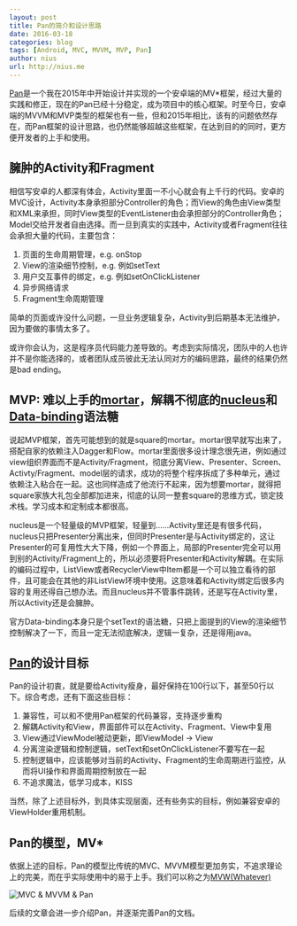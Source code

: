 ```yaml
---
layout: post
title: Pan的简介和设计思路
date: 2016-03-18
categories: blog
tags: [Android, MVC, MVVM, MVP, Pan]
author: nius
url: http://nius.me
---
```


[Pan](https://github.com/campusappcn/Pan)是一个我在2015年中开始设计并实现的一个安卓端的MV*框架，经过大量的实践和修正，现在的Pan已经十分稳定，成为项目中的核心框架。时至今日，安卓端的MVVM和MVP类型的框架也有一些，但和2015年相比，该有的问题依然存在，而Pan框架的设计思路，也仍然能够超越这些框架，在达到目的的同时，更方便开发者的上手和使用。

## 臃肿的Activity和Fragment

相信写安卓的人都深有体会，Activity里面一不小心就会有上千行的代码。安卓的MVC设计，Activity本身承担部分Controller的角色；而View的角色由View类型和XML来承担，同时View类型的EventListener由会承担部分的Controller角色；Model交给开发者自由选择。而一旦到真实的实践中，Activity或者Fragment往往会承担大量的代码，主要包含：

1. 页面的生命周期管理，e.g. onStop
2. View的渲染细节控制，e.g. 例如setText
3. 用户交互事件的绑定，e.g. 例如setOnClickListener
4. 异步网络请求
5. Fragment生命周期管理

简单的页面或许没什么问题，一旦业务逻辑复杂，Activity到后期基本无法维护，因为要做的事情太多了。

<!-- more -->

或许你会认为，这是程序员代码能力差导致的。考虑到实际情况，团队中的人也许并不是你能选择的，或者团队成员彼此无法认同对方的编码思路，最终的结果仍然是bad ending。

## MVP: 难以上手的[mortar](https://github.com/square/mortar)，解耦不彻底的[nucleus](https://github.com/konmik/nucleus)和[Data-binding](https://www.google.com/url?sa=t&rct=j&q=&esrc=s&source=web&cd=1&cad=rja&uact=8&ved=0ahUKEwj1xY_7icrLAhUsnoMKHVbaCEIQFggcMAA&url=http%3A%2F%2Fdeveloper.android.com%2Ftools%2Fdata-binding%2Fguide.html&usg=AFQjCNH-v4_t0AHIBOQYWBUL_p85OAupyg&sig2=2xv9qnfsbku8FWvKjct6GQ)语法糖

说起MVP框架，首先可能想到的就是square的mortar。mortar很早就写出来了，搭配自家的依赖注入Dagger和Flow。mortar里面很多设计理念很先进，例如通过view组织界面而不是Activity/Fragment，彻底分离View、Presenter、Screen、Activty/Fragment、model层的请求，成功的将整个程序拆成了多种单元，通过依赖注入粘合在一起。这也同样造成了他流行不起来，因为想要mortar，就得把square家族大礼包全部都加进来，彻底的认同一整套square的思维方式，锁定技术栈。学习成本和定制成本都很高。

nucleus是一个轻量级的MVP框架，轻量到……Activity里还是有很多代码，nucleus只把Presenter分离出来，但同时Presenter是与Activity绑定的，这让Presenter的可复用性大大下降，例如一个界面上，局部的Presenter完全可以用到别的Activity/Fragment上的，所以必须要将Presenter和Activity解耦。在实际的编码过程中，ListView或者RecyclerView中Item都是一个可以独立看待的部件，且可能会在其他的非ListView环境中使用。这意味着和Activity绑定后很多内容的复用还得自己想办法。而且nucleus并不管事件跳转，还是写在Activity里，所以Activity还是会臃肿。

官方Data-binding本身只是个setText的语法糖，只把上面提到的View的渲染细节控制解决了一下，而且一定无法彻底解决，逻辑一复杂，还是得用java。

## [Pan](https://github.com/campusappcn/Pan)的设计目标

Pan的设计初衷，就是要给Activity瘦身，最好保持在100行以下，甚至50行以下。综合考虑，还有下面这些目标：

1. 兼容性，可以和不使用Pan框架的代码兼容，支持逐步重构
2. 解耦Activity和View，界面部件可以在Activity、Fragment、View中复用
3. View通过ViewModel被动更新，即ViewModel -> View
4. 分离渲染逻辑和控制逻辑，setText和setOnClickListener不要写在一起
5. 控制逻辑中，应该能够对当前的Activity、Fragment的生命周期进行监控，从而将UI操作和界面周期控制放在一起
6. 不追求魔法，低学习成本，KISS

当然，除了上述目标外，到具体实现层面，还有些务实的目标，例如兼容安卓的ViewHolder重用机制。

## Pan的模型，MV*

依据上述的目标，Pan的模型比传统的MVC、MVVM模型更加务实，不追求理论上的完美，而在乎实际使用中的易于上手。我们可以称之为[MVW(Whatever)](http://stackoverflow.com/questions/13329485/mvw-what-does-it-stand-for)

![MVC & MVVM & Pan](https://img.alicdn.com/imgextra/i4/56380417/TB2KrLBlVXXXXcWXXXXXXXXXXXX_!!56380417.png)

后续的文章会进一步介绍Pan，并逐渐完善Pan的文档。


